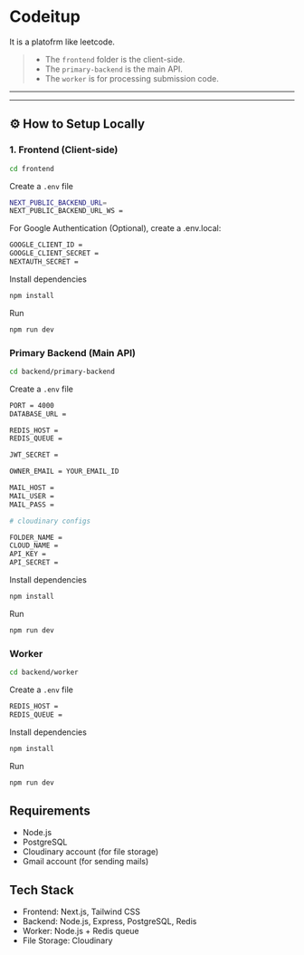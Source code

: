 # Codeitup

It is a platofrm like leetcode.

> - The `frontend` folder is the client-side.
> - The `primary-backend` is the main API.
> - The `worker` is for processing submission code.

---


---

## ⚙️ How to Setup Locally

### 1. Frontend (Client-side)

```bash
cd frontend
```

Create a `.env` file

```bash
NEXT_PUBLIC_BACKEND_URL= 
NEXT_PUBLIC_BACKEND_URL_WS = 
```

For Google Authentication (Optional), create a .env.local:

```bash
GOOGLE_CLIENT_ID =
GOOGLE_CLIENT_SECRET = 
NEXTAUTH_SECRET = 
```

Install dependencies

```bash
npm install
```

Run

```bash
npm run dev
```


### Primary Backend (Main API)

```bash
cd backend/primary-backend
```

Create a `.env` file

```bash
PORT = 4000
DATABASE_URL = 

REDIS_HOST = 
REDIS_QUEUE = 

JWT_SECRET = 

OWNER_EMAIL = YOUR_EMAIL_ID

MAIL_HOST = 
MAIL_USER = 
MAIL_PASS = 

# cloudinary configs

FOLDER_NAME = 
CLOUD_NAME = 
API_KEY = 
API_SECRET = 
```

Install dependencies

```bash
npm install
```

Run

```bash
npm run dev
```

### Worker

```bash
cd backend/worker
```


Create a `.env` file

```bash
REDIS_HOST = 
REDIS_QUEUE =
```

Install dependencies

```bash
npm install
```

Run

```bash
npm run dev
```

## Requirements

- Node.js 
- PostgreSQL
- Cloudinary account (for file storage)
- Gmail account (for sending mails)

## Tech Stack

- Frontend: Next.js, Tailwind CSS
- Backend: Node.js, Express, PostgreSQL, Redis
- Worker: Node.js + Redis queue
- File Storage: Cloudinary